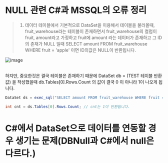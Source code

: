 # NULL 관련 C#과 MSSQL의 오류 정리

> 1. 데이터 테이블에서 
기본적으로 DataSet을 이용해서 테이블을 불러올때, fruit_warehouse라는 테이블이 존재하면서
  fruit_warehouse의 컬럼이 fruit, amount라고 가정하고 fruit에 amount 라는 데이터가 존재하고 그 ID의 존재가 NULL 일때
SELECT amount FROM fruit_warehouse WHERE fruit = 'apple' 이면 ID의값은 NULL이 반환됩니다.

![image](https://user-images.githubusercontent.com/60413291/155727703-cf055caa-8b97-4ece-999d-faa6ec3c87c7.png)

<br/>
하지만, 중요한것은 결국 테이블은 존재하기 때문에 DataSet db = (TEST 테이블 반환값) 을 작성했을때 db.Tables[0].Rows.Count 의 값이 결국 0 이 아니라 1이 나오게 됩니다.

```C#
DataSet ds = exec_sql("SELECT amount FROM fruit_warehouse WHERE fruit = 'apple'"); // exec_sql은 sql을 실행하는 함수라고 가정합니다.

int cnt = ds.Tables[0].Rows.Count; // cnt는 1이 반환됩니다.
```

# C#에서 DataSet으로 데이터를 연동할 경우 생기는 문제(DBNull과 C#에서 null은 다르다.)
